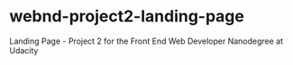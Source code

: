 # webnd-project2-landing-page
Landing Page - Project 2 for the Front End Web Developer Nanodegree at Udacity 
